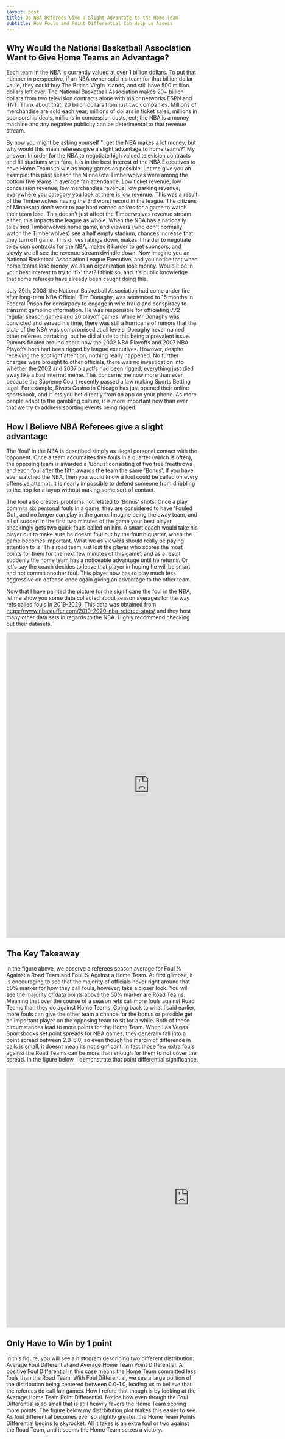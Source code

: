```yaml
---
layout: post
title: Do NBA Referees Give a Slight Advantage to the Home Team
subtitle: How Fouls and Point Differential Can Help us Assess
---
```



## Why Would the National Basketball Association Want to Give Home Teams an Advantage?
Each team in the NBA is currently valued at over 1 billion dollars. To put that number in perspective, if an NBA owner sold his team for that billion dollar vaule, they could buy The British Virgin Islands, and still have 500 million dollars left over. The National Basketball Association makes 20+ billion dollars from two television contracts alone with major networks ESPN and TNT. Think about that, 20 billon dollars from just two companies. Millions of merchandise are sold each year, millions of dollars in ticket sales, millions in sponsorship deals, millions in concession costs, ect; the NBA is a money machine and any negative publicity can be deterimental to that revenue stream.

By now you might be asking yourself "I get the NBA makes a lot money, but why would this mean referees give a slight advantage to home teams?" My answer: In order for the NBA to negotiate high valued television contracts and fill stadiums with fans, it is in the best interest of the NBA Executives to have Home Teams to win as many games as possible. Let me give you an example: this past season the Minnesota Timberwolves were among the bottom five teams in average fan attendance. Low ticket revenue, low concession revenue, low merchandise revenue, low parking revenue, everywhere you category you look at there is low revenue. This was a result of the Timberwolves having the 3rd worst record in the league. The citizens of Minnesota don't want to pay hard earned dollars for a game to watch their team lose. This doesn't just affect the Timberwolves revenue stream either, this impacts the league as whole. When the NBA has a nationally televised Timberwolves home game, and viewers (who don't normally watch the Timberwolves) see a half empty stadium, chances increase that they turn off game. This drives ratings down, makes it harder to negotiate television contracts for the NBA, makes it harder to get sponsors, and slowly we all see the revenue stream dwindle down. Now imagine you an National Basketball Association League Executive, and you notice that when home teams lose money, we as an organization lose money. Would it be in your best interest to try to 'fix' that? I think so, and it's public knowledge that some referees have already been caught doing this.

July 29th, 2008: the National Basketball Association had come under fire after long-term NBA Official, Tim Donaghy, was sentenced to 15 months in Federal Prison for consirpacy to engage in wire fraud and conspiracy to transmit gambling information. He was responsible for officiating 772 regular season games and 20 playoff games. While Mr Donaghy was convicted and served his time, there was still a hurricane of rumors that the state of the NBA was compromised at all levels. Donaghy never named other referees partaking, but he did allude to this being a prevalent issue. Rumors floated around about how the 2002 NBA Playoffs and 2007 NBA Playoffs both had been rigged by league executives. However, despite receiving the spotlight attention, nothing really happened. No further charges were brought to other officials, there was no investigation into whether the 2002 and 2007 playoffs had been rigged, everything just died away like a bad internet meme. This concerns me now more than ever because the Supreme Court recently passed a law making Sports Betting legal. For example, Rivers Casino in Chicago has just opened their online sportsbook, and it lets you bet directly from an app on your phone. As more people adapt to the gambling culture, it is more important now than ever that we try to address sporting events being rigged.

## How I Believe NBA Referees give a slight advantage
  The 'foul' in the NBA is described simply as illegal personal contact with the opponent. Once a team accumaltes five fouls in a quarter (which is often), the opposing team is awarded a 'Bonus' consisting of two free freethrows and each foul after the fifth awards the team the same 'Bonus'. If you have ever watched the NBA, then you would know a foul could be called on every offensive attempt. It is nearly impossible to defend someone from dribbling to the hop for a layup without making some sort of contact. 
  
  The foul also creates problems not related to 'Bonus' shots. Once a play commits six personal fouls in a game, they are considered to have 'Fouled Out', and no longer can play in the game. Imagine being the away team, and all of sudden in the first two minutes of the game your best player shockingly gets two quick fouls called on him. A smart coach would take his player out to make sure he doesnt foul out by the fourth quarter, when the game becomes important. What we as viewers should really be paying attention to is 'This road team just lost the player who scores the most points for them for the next few minutes of this game', and as a result suddenly the home team has a noticeable advantage until he returns. Or let's say the coach decides to leave that player in hoping he will be smart and not commit another foul. This player now has to play much less aggressive on defense once again giving an advantage to the other team.
  
  Now that I have painted the picture for the significane the foul in the NBA, let me show you some data collected about season averages for the way refs called fouls in 2019-2020. This data was obtained from https://www.nbastuffer.com/2019-2020-nba-referee-stats/ and they host many other data sets in regards to the NBA. Highly recommend checking out their datasets.

<iframe style="border-width:0" src="https://charts.sharpdesigndigital.com/lucas-fig22.html" width="750" height="800"> </iframe>

## The Key Takeaway
  In the figure above, we observe a referees season average for Foul % Against a Road Team and Foul % Against a Home Team. At first glimpse, it is encouraging to see that the majority of officials hover right around that 50% marker for how they call fouls, however; take a closer look. You will see the majority of data points above the 50% marker are Road Teams. Meaning that over the course of a season refs call more fouls against Road Teams than they do against Home Teams.
  Going back to what I said earlier, more fouls can give the other team a chance for the bonus or possible get an important player on the opposing team to sit for a while. Both of these circumstances lead to more points for the Home Team. When Las Vegas Sportsbooks set point spreads for NBA games, they generally fall into a point spread between 2.0-6.0, so even though the margin of difference in calls is small, it doesnt mean its not signficant. In fact those few extra fouls against the Road Teams can be more than enough for them to not cover the spread. In the figure below, I demonstrate that point differential significance.

<iframe style="border-width:0" src="https://charts.sharpdesigndigital.com/lucas-fig1.html" width="960" height="680"> </iframe>

## Only Have to Win by 1 point
  In this figure, you will see a histogram describing two different distribution: Average Foul Differential and Average Home Team Point Differential. A positive Foul Differential in this case means the Home Team committed less fouls than the Road Team. With Foul Differential, we see a large portion of the distribution being centered between 0.0-1.0, leading us to believe that the referees do call fair games. How I refute that though is by looking at the Average Home Team Point Differential. Notice how even though the Foul Differential is so small that is still heavily favors the Home Team scoring more points. The figure below my distrbitution plot makes this easier to see. As foul differential becomes ever so slightly greater, the Home Team Points Differential begins to skyrocket. All it takes is an extra foul or two against the Road Team, and it seems the Home Team seizes a victory.
